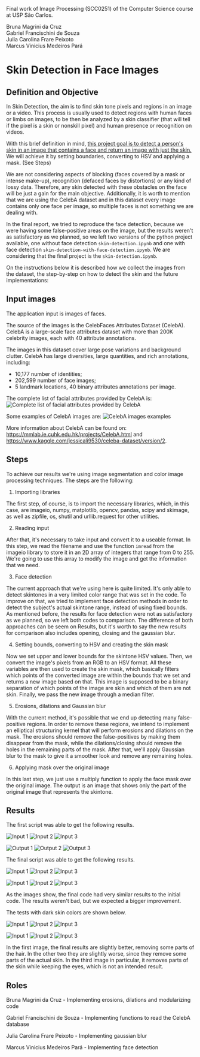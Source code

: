 Final work of Image Processing (SCC0251) of the Computer Science course at USP São Carlos.  

Bruna Magrini da Cruz  
Gabriel Francischini de Souza  
Julia Carolina Frare Peixoto    
Marcus Vinicius Medeiros Pará    

# Skin Detection in Face Images

## Definition and Objective

In Skin Detection, the aim is to find skin tone pixels and regions in an image or a video. This process is usually used to detect regions with human faces or limbs on images, to be then be analyzed by a skin classifier (that will tell if the pixel is a skin or nonskill pixel) and human presence or recognition on videos.

With this brief definition in mind, <ins>this project goal is to detect a person's skin in an image that contains a face and return an image with just the skin.</ins> We will achieve it by setting boundaries, converting to HSV and applying a mask. (See Steps)

We are not considering aspects of blocking (faces covered by a mask or intense make-up), recognition (defaced faces by distortions) or any kind of lossy data. Therefore, any skin detected with these obstacles on the face will be just a gain for the main objective. Additionally, it is worth to mention that we are using the CelebA dataset and in this dataset every image contains only one face per image, so multiple faces is not something we are dealing with.

In the final report, we tried to reproduce the face detection, because we were having some false-positive areas on the image, but the results weren't as satisfactory as we planned, so we left two versions of the python project available, one without face detection `skin-detection.ipynb` and one with face detection `skin-detection-with-face-detection.ipynb`. We are considering that the final project is the `skin-detection.ipynb`.

On the instructions below it is described how we collect the images from the dataset, the step-by-step on how to detect the skin and the future implementations:

## Input images

The application input is images of faces. 

The source of the images is the CelebFaces Attributes Dataset (CelebA). CelebA is a large-scale face attributes dataset with more than 200K celebrity images, each with 40 attribute annotations. 

The images in this dataset cover large pose variations and background clutter. CelebA has large diversities, large quantities, and rich annotations, including:
- 10,177 number of identities;
- 202,599 number of face images;
- 5 landmark locations, 40 binary attributes annotations per image.

The complete list of facial attributes provided by CelebA is:
![Complete list of facial attributes provided by CelebA](./images/dataset/CelebA-FacialAttributes.png)

Some examples of CelebA images are:
![CelebA images examples](./images/dataset/Example.png)

More information about CelebA can be found on: https://mmlab.ie.cuhk.edu.hk/projects/CelebA.html and https://www.kaggle.com/jessicali9530/celeba-dataset/version/2.

## Steps

To achieve our results we're using image segmentation and color image processing techniques. The steps are the following:

1. Importing libraries

The first step, of course, is to import the necessary libraries, which, in this case, are imageio, numpy, matplotlib, opencv, pandas, scipy and skimage, as well as zipfile, os, shutil and urllib.request for other utilities. 

2. Reading input

After that, it's necessary to take input and convert it to a useable format. In this step, we read the filename and use the function `imread` from the imageio library to store it in an 2D array of integers that range from 0 to 255. We're going to use this array to modify the image and get the information that we need.

3. Face detection

The current approach that we're using here is quite limited. It's only able to detect skintones in a very limited color range that was set in the code. To improve on that, we tried to implement face detection methods in order to detect the subject's actual skintone range, instead of using fixed bounds. As mentioned before, the results for face detection were not as satisfactory as we planned, so we left both codes to comparison. The difference of both approaches can be seem on Results, but it's worth to say the new results for comparison also includes opening, closing and the gaussian blur.

4. Setting bounds, converting to HSV and creating the skin mask

Now we set upper and lower bounds for the skintone HSV values. Then, we convert the image's pixels from an RGB to an HSV format. All these variables are then used to create the skin mask, which basically filters which points of the converted image are within the bounds that we set and returns a new image based on that. This image is supposed to be a binary separation of which points of the image are skin and which of them are not skin. Finally, we pass the new image through a median filter.

5. Erosions, dilations and Gaussian blur

With the current method, it's possible that we end up detecting many false-positive regions. In order to remove these regions, we intend to implement an elliptical structuring kernel that will perform erosions and dilations on the mask. The erosions should remove the false-positives by making them disappear from the mask, while the dilations/closing should remove the holes in the remaining parts of the mask. After that, we'll apply Gaussian blur to the mask to give it a smoother look and remove any remaining holes.

6. Applying mask over the original image

In this last step, we just use a multiply function to apply the face mask over the original image. The output is an image that shows only the part of the original image that represents the skintone.

## Results

The first script was able to get the following results.

![Input 1](./images/test/000003.jpg)
![Input 2](./images/test/000006.jpg)
![Input 3](./images/test/000007.jpg)

![Output 1](./images/test/parcial/000003.png)
![Output 2](./images/test/parcial/000006.png)
![Output 3](./images/test/parcial/000007.png)

The final script was able to get the following results.

![Input 1](./images/test/000003.jpg)
![Input 2](./images/test/000006.jpg)
![Input 3](./images/test/000007.jpg)

![Input 1](./images/test/final/000003.jpg)
![Input 2](./images/test/final/000006.jpg)
![Input 3](./images/test/final/000007.jpg)

As the images show, the final code had very similar results to the initial code. The results weren't bad, but we expected a bigger improvement.

The tests with dark skin colors are shown below.

![Input 1](./images/test/000386.jpg)
![Input 2](./images/test/000332.jpg)
![Input 3](./images/test/000336.jpg)

![Input 1](./images/test/final/000386.jpg)
![Input 2](./images/test/final/000332.jpg)
![Input 3](./images/test/final/000336.jpg)

In the first image, the final results are slightly better, removing some parts of the hair. In the other two they are slightly worse, since they remove some parts of the actual skin. In the third image in particular, it removes parts of the skin while keeping the eyes, which is not an intended result.

## Roles

Bruna Magrini da Cruz - Implementing erosions, dilations and modularizing code  

Gabriel Francischini de Souza - Implementing functions to read the CelebA database

Julia Carolina Frare Peixoto - Implementing gaussian blur

Marcus Vinicius Medeiros Pará - Implementing face detection
